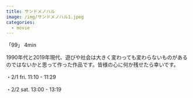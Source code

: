 ```yaml
---
title: サンドメノハル
image: /img/サンドメノハル1.jpeg
categories:
  - movie
---
```

「99」 4min

1990年代と2019年現代、遊びや社会は大きく変わっても変わらないものがあるのではないかと思って作った作品です。皆様の心に何か残せたら幸いです。

・2/1 fri.  11:10 - 11:29 

・2/2 sat.  13:00 - 13:19
